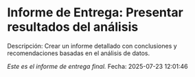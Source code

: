 # Informe de Entrega: Presentar resultados del análisis

Descripción: Crear un informe detallado con conclusiones y recomendaciones basadas en el análisis de datos.

*Este es el informe de entrega final.*
Fecha: 2025-07-23 12:01:46
